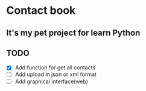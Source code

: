 # Contact book
## It's my pet project for learn Python
## TODO
- [x] Add function for get all contacts
- [ ] Add upload in json or xml format
- [ ] Add graphical interface(web)

